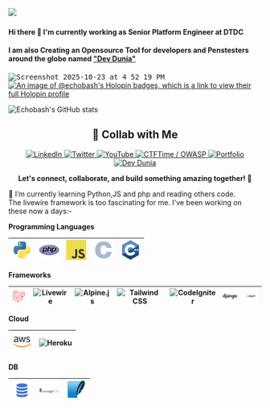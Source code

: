 ![](https://komarev.com/ghpvc/?username=echobash)
#### Hi  there 👋 I'm currently working as Senior Platform Engineer at DTDC

#### I am also Creating an Opensource Tool for developers and Penstesters around the globe named ["Dev Dunia" ](https://devdunia.com)
<kbd><img width="960" height="482" alt="Screenshot 2025-10-23 at 4 52 19 PM" src="https://github.com/user-attachments/assets/730c707e-911a-40bb-9b82-db5b06375aad" /></kbd>
[![An image of @echobash's Holopin badges, which is a link to view their full Holopin profile](https://holopin.me/echobash)](https://holopin.io/@echobash)

![Echobash's GitHub stats](https://github-readme-stats.vercel.app/api?username=echobash&show_icons=true&theme=radical)
<h2 align="center">🤝 Collab with Me</h2>

<div align="center">

  <a href="https://www.linkedin.com/in/ali-anwar-262516141/" target="_blank">
    <img src="https://img.shields.io/badge/LinkedIn-0A66C2?style=for-the-badge&logo=linkedin&logoColor=white" alt="LinkedIn" />
  </a>

  <a href="https://twitter.com/alianwar_rocker" target="_blank">
    <img src="https://img.shields.io/badge/Twitter-1DA1F2?style=for-the-badge&logo=twitter&logoColor=white" alt="Twitter" />
  </a>

  <a href="https://www.youtube.com/channel/UCuGqtawGXgk5h4rcPAHroCg" target="_blank">
    <img src="https://img.shields.io/badge/YouTube-FF0000?style=for-the-badge&logo=youtube&logoColor=white" alt="YouTube" />
  </a>

  <a href="https://ctftime.org/user/62962" target="_blank">
    <img src="https://img.shields.io/badge/CTFTime%20%2F%20OWASP-000000?style=for-the-badge&logo=owasp&logoColor=white" alt="CTFTime / OWASP" />
  </a>

  <a href="https://echobash.com" target="_blank">
    <img src="https://img.shields.io/badge/Portfolio-333333?style=for-the-badge&logo=vercel&logoColor=white" alt="Portfolio" />
  </a>

  <a href="https://devdunia.com" target="_blank">
    <img src="https://img.shields.io/badge/Dev%20Dunia-6C63FF?style=for-the-badge&logo=github&logoColor=white" alt="Dev Dunia" />
  </a>

</div>

<p align="center">
  <b>Let's connect, collaborate, and build something amazing together! 🚀</b>
</p>

🌱 I’m currently learning Python,JS and php and reading others code.<br>
 The livewire framework is too fascinating for me.
I've been working on these now a days:-

**Programming Languages**

<img title="Python" alt="Python" width="40px" src="https://raw.githubusercontent.com/github/explore/master/topics/python/python.png" />|<img alt="php" title="php" width="40px" src="https://raw.githubusercontent.com/github/explore/master/topics/php/php.png">|<img alt="js" title="js" width="40px" src="https://raw.githubusercontent.com/github/explore/80688e429a7d4ef2fca1e82350fe8e3517d3494d/topics/javascript/javascript.png">|<img title="C" alt="C" width="40px" src="https://raw.githubusercontent.com/github/explore/master/topics/c/c.png">|<img title="Cpp" alt="Cpp" width="40px" src="https://raw.githubusercontent.com/github/explore/master/topics/cpp/cpp.png">
|---|---|---|---|--|

**Frameworks**

<img title="Django" alt="Django" width="40px" src="https://raw.githubusercontent.com/github/explore/master/topics/laravel/laravel.png">|<img title="Livewire" alt="Livewire" width="40px" src="https://avatars0.githubusercontent.com/u/51960834">|<img title="Alpine.js" alt="Alpine.js" width="40px" src="https://alpinejs.dev/alpine_long.svg">|<img title="Tailwind CSS" alt="Tailwind CSS" width="40px" src="https://raw.githubusercontent.com/tailwindlabs/tailwindcss/HEAD/.github/logo-light.svg">|<img title="CodeIgniter" alt="CodeIgniter" width="40px" src="https://avatars0.githubusercontent.com/u/44521256">|<img title="Django" alt="Django" width="40px" src="https://raw.githubusercontent.com/github/explore/master/topics/django/django.png">|<img title="jQuery" alt="jQuery" width="40px" src="https://raw.githubusercontent.com/github/explore/master/topics/jquery/jquery.png">
|--|--|--|--|--|--|--|

**Cloud**

<img title="AWS" alt="AWS" width="40px" src="https://raw.githubusercontent.com/github/explore/master/topics/aws/aws.png">|<img title="Heroku" alt="Heroku" width="40px" src="https://img.icons8.com/color/48/000000/heroku.png">
|--|--|

**DB**

<img title="SQL" alt="SQL" width="40px" src="https://raw.githubusercontent.com/github/explore/master/topics/sql/sql.png">|<img title="MongoDB" alt="MongoDB" width="40px" src="https://raw.githubusercontent.com/github/explore/master/topics/mongodb/mongodb.png">|<img title="SQLite" alt="SQLite" width="40px" src="https://raw.githubusercontent.com/github/explore/master/topics/sqlite/sqlite.png"> <br>
|--|--|--|
